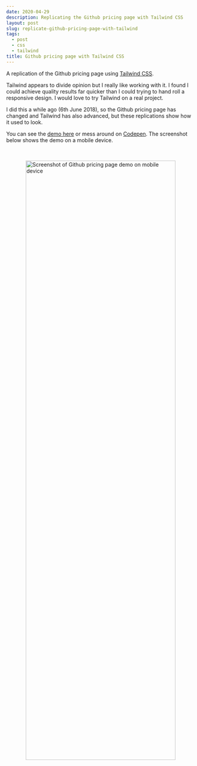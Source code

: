 ```yaml
---
date: 2020-04-29
description: Replicating the Github pricing page with Tailwind CSS
layout: post
slug: replicate-github-pricing-page-with-tailwind
tags:
  - post
  - css
  - tailwind
title: Github pricing page with Tailwind CSS
---
```


A replication of the Github pricing page using [Tailwind CSS](https://tailwindcss.com/).

Tailwind appears to divide opinion but I really like working with it. I found I could achieve quality results far quicker than I could trying to hand roll a responsive design. I would love to try Tailwind on a real project.

I did this a while ago (6th June 2018), so the Github pricing page has changed and Tailwind has also advanced, but these replications show how it used to look.

You can see the <a href="/github-pricing-page-using-tailwind-css/index.html" target="_blank">demo here</a> or mess around on [Codepen](https://codepen.io/ScottWhittaker/pen/PaGZMO). The screenshot below shows the demo on a mobile device.

<div style="display: flex; justify-content: center; padding-top: 2rem;">
  <img alt="Screenshot of Github pricing page demo on mobile device" width="400" height="1600" src="/posts/github-pricing-page.png">
</div>
